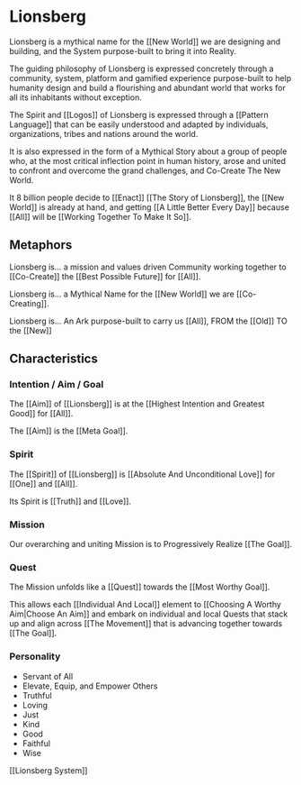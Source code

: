 # Lionsberg

Lionsberg is a mythical name for the [[New World]] we are designing and building, and the System purpose-built to bring it into Reality. 

The guiding philosophy of Lionsberg is expressed concretely through a community, system, platform and gamified experience purpose-built to help humanity design and build a flourishing and abundant world that works for all its inhabitants without exception. 

The Spirit and [[Logos]] of Lionsberg is expressed through a [[Pattern Language]] that can be easily understood and adapted by individuals, organizations, tribes and nations around the world. 

It is also expressed in the form of a Mythical Story about a group of people who, at the most critical inflection point in human history, arose and united to confront and overcome the grand challenges, and Co-Create The New World. 

It 8 billion people decide to [[Enact]] [[The Story of Lionsberg]], the [[New World]] is already at hand, and getting [[A Little Better Every Day]] because [[All]] will be [[Working Together To Make It So]]. 

## Metaphors

Lionsberg is... a mission and values driven Community working together to [[Co-Create]] the [[Best Possible Future]] for [[All]].    

Lionsberg is... a Mythical Name for the [[New World]] we are [[Co-Creating]].  

Lionsberg is... An Ark purpose-built to carry us [[All]], FROM the [[Old]] TO the [[New]]  

## Characteristics 

### Intention / Aim / Goal  

The [[Aim]] of [[Lionsberg]] is at the [[Highest Intention and Greatest Good]] for [[All]]. 

The [[Aim]] is the [[Meta Goal]]. 

### Spirit

The [[Spirit]] of [[Lionsberg]] is [[Absolute And Unconditional Love]] for [[One]] and [[All]].  

Its Spirit is [[Truth]] and [[Love]].  

### Mission
Our overarching and uniting Mission is to Progressively Realize [[The Goal]]. 

### Quest
The Mission unfolds like a [[Quest]] towards the [[Most Worthy Goal]].  

This allows each [[Individual And Local]] element to [[Choosing A Worthy Aim|Choose An Aim]] and embark on individual and local Quests that stack up and align across [[The Movement]] that is advancing together towards [[The Goal]]. 

### Personality 
- Servant of All 
- Elevate, Equip, and Empower Others 
- Truthful  
- Loving  
- Just  
- Kind  
- Good  
- Faithful  
- Wise  

[[Lionsberg System]] 
